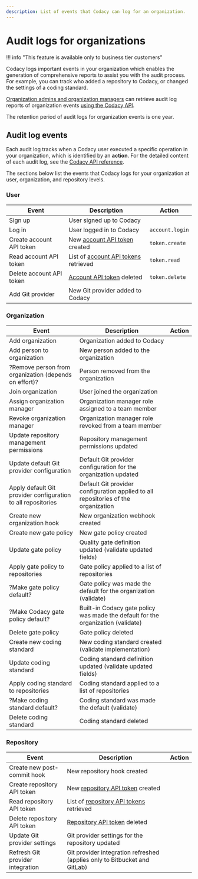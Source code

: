```yaml
---
description: List of events that Codacy can log for an organization.
---
```


# Audit logs for organizations

!!! info "This feature is available only to business tier customers"

Codacy logs important events in your organization which enables the generation of comprehensive reports to assist you with the audit process. For example, you can track who added a repository to Codacy, or changed the settings of a coding standard.

[Organization admins and organization managers](./roles-and-permissions-for-organizations.md) can retrieve audit log reports of organization events [using the Codacy API](../codacy-api/examples/obtaining-audit-log-events-for-organization.md).

The retention period of audit logs for organization events is one year.

## Audit log events

Each audit log tracks when a Codacy user executed a specific operation in your organization, which is identified by an **action**. For the detailed content of each audit log, see the [Codacy API reference](https://api.codacy.com/api/api-docs#codacy-api).<!--TODO PLUTO-952 Update link-->

The sections below list the events that Codacy logs for your organization at user, organization, and repository levels.

### User

|Event|Description|Action|
|-----|-----------|------|
|Sign up|User signed up to Codacy||
|Log in|User logged in to Codacy|`account.login`|
|Create account API token|New [account API token](../codacy-api/api-tokens.md#account-api-tokens) created|`token.create`|
|Read account API token|List of [account API tokens](../codacy-api/api-tokens.md#account-api-tokens) retrieved|`token.read`|
|Delete account API token|[Account API token](../codacy-api/api-tokens.md#account-api-tokens) deleted|`token.delete`|
|Add Git provider|New Git provider added to Codacy||

### Organization

|Event|Description|Action|
|-----|-----------|------|
|Add organization|Organization added to Codacy||
|Add person to organization|New person added to the organization||
|?Remove person from organization (depends on effort)?|Person removed from the organization||
|Join organization|User joined the organization||
|Assign organization manager|Organization manager role assigned to a team member||
|Revoke organization manager|Organization manager role revoked from a team member||
|Update repository management permissions|Repository management permissions updated||
|Update default Git provider configuration|Default Git provider configuration for the organization updated||
|Apply default Git provider configuration to all repositories|Default Git provider configuration applied to all repositories of the organization||
|Create new organization hook|New organization webhook created||
|Create new gate policy|New gate policy created||
|Update gate policy|Quality gate definition updated (validate updated fields)||
|Apply gate policy to repositories|Gate policy applied to a list of repositories||
|?Make gate policy default?|Gate policy was made the default for the organization (validate)||
|?Make Codacy gate policy default?|Built-in Codacy gate policy was made the default for the organization (validate)||
|Delete gate policy|Gate policy deleted||
|Create new coding standard|New coding standard created (validate implementation)||
|Update coding standard|Coding standard definition updated (validate updated fields)||
|Apply coding standard to repositories|Coding standard applied to a list of repositories||
|?Make coding standard default?|Coding standard was made the default (validate)||
|Delete coding standard|Coding standard deleted||

### Repository

|Event|Description|Action|
|-----|-----------|------|
|Create new post-commit hook|New repository hook created||
|Create repository API token|New [repository API token](../codacy-api/api-tokens.md#repository-api-tokens) created||
|Read repository API token|List of [repository API tokens](../codacy-api/api-tokens.md#repository-api-tokens) retrieved||
|Delete repository API token|[Repository API token](../codacy-api/api-tokens.md#repository-api-tokens) deleted||
|Update Git provider settings|Git provider settings for the repository updated||
|Refresh Git provider integration|Git provider integration refreshed (applies only to Bitbucket and GitLab)||
